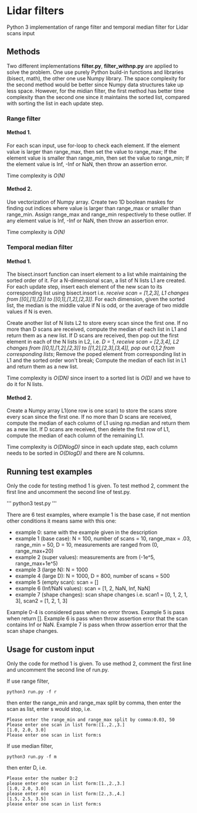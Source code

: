 # Lidar filters
Python 3 implementation of range filter and temporal median filter for Lidar scans input
## Methods
Two different implementations **filter.py**, **filter_withnp.py** are applied to solve the problem. One use purely Python build-in functions and libraries (bisect, math), the other one use Numpy library. The space complexity for the second method would be better since Numpy data structures take up less space. However, for the midian filter, the first method has better time complexity than the second one since it maintains the sorted list, compared with sorting the list in each update step.
### Range filter
#### Method 1.
For each scan input, use for-loop to check each element. If the element value is larger than range_max, then set the value to range_max; If the element value is smaller than range_min, then set the value to range_min; If the element value is Inf, -Inf or NaN, then throw an assertion error.

Time complexity is *O(N)*
#### Method 2.
Use vectorization of Numpy array. Create two 1D boolean maskes for finding out indices where value is larger than range_max  or smaller than range_min. Assign range_max and range_min respectively to these outlier. If any element value is Inf, -Inf or NaN, then throw an assertion error.

Time complexity is *O(N)*
### Temporal median filter
#### Method 1.
The bisect.insort function can insert element to a list while maintaining the sorted order of it. For a N-dimensional scan, a list of N lists L1 are created. For each update step, insert each element of the new scan to its corresponding list using bisect.insort i.e. *receive scan = [1,2,3], L1 changes from [[0],[1],[2]] to [[0,1],[1,2],[2,3]]*. For each dimension, given the sorted list, the median is the middle value if N is odd, or the average of two middle values if N is even. 

Create another list of N lists L2 to store every scan since the first one. If no more than D scans are received, compute the median of each list in L1 and return them as a new list. If D scans are received, then pop out the first element in each of the N lists in L2, i.e. *D = 1, receive scan = [2,3,4], L2 changes from [[0,1],[1,2],[2,3]] to [[1,2],[2,3],[3,4]], pop out 0,1,2 from corresponding lists*; Remove the poped element from corresponding list in L1 and the sorted order won't break; Compute the median of each list in L1 and return them as a new list.

Time complexity is *O(DN)* since insert to a sorted list is *O(D)* and we have to do it for N lists.
#### Method 2.
Create a Numpy array L1(one row is one scan) to store the scans store every scan since the first one. If no more than D scans are received, compute the median of each column of L1 using np.median and return them as a new list. If D scans are received, then delete the first row of L1, compute the median of each column of the remaining L1.

Time complexity is *O(DNlogD)* since in each update step, each column needs to be sorted in *O(DlogD)* and there are N columns.
## Running test examples
Only the code for testing method 1 is given. To test method 2, comment the first line and uncomment the second line of test.py.

'''
python3 test.py
'''

There are 6 test examples, where example 1 is the base case, if not mention other conditions it means same with this one:
* example 0: same with the example given in the description
* example 1 (base case): N = 100, number of scans = 10, range_max = .03, range_min = 50, D = 10, measurements are ranged from (0, range_max+20)
* example 2 (super values): measurements are from (-1e^5, range_max+1e^5)
* example 3 (large N): N = 1000
* example 4 (large D): N = 1000, D = 800, number of scans = 500
* example 5 (empty scan): scan = []
* example 6 (Inf/NaN values): scan = [1, 2, NaN, Inf, NaN]
* example 7 (shape changes): scan shape changes i.e. scan1 = [0, 1, 2, 1, 3], scan2 = [1, 2, 1, 3]

Example 0-4 is considered pass when no error throws. Example 5 is pass when return []. Example 6 is pass when throw assertion error that the scan contains Inf or NaN. Example 7 is pass when throw assertion error that the scan shape changes.
## Usage for custom input
Only the code for method 1 is given. To use method 2, comment the first line and uncomment the second line of run.py.

If use range filter,
```
python3 run.py -f r
```
then enter the range_min and range_max split by comma, then enter the scan as list, enter s would stop, i.e.
```
Please enter the range_min and range_max split by comma:0.03, 50        
Please enter one scan in list form:[1.,2.,3.]
[1.0, 2.0, 3.0]
Please enter one scan in list form:s
```
If use median filter,
```
python3 run.py -f m
```
then enter D, i.e.
```
Please enter the number D:2
please enter one scan in list form:[1.,2.,3.]
[1.0, 2.0, 3.0]
please enter one scan in list form:[2.,3.,4.]
[1.5, 2.5, 3.5]
please enter one scan in list form:s
```

